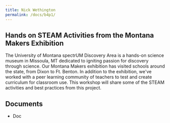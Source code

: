 ```yaml
---
title: Nick Wethington
permalink: /docs/b4p1/
---
```


## Hands on STEAM Activities from the Montana Makers Exhibition

The University of Montana spectrUM Discovery Area is a hands-on science museum in Missoula, MT dedicated to igniting passion for discovery through science. Our Montana Makers exhibition has visited schools around the state, from Dixon to Ft. Benton. In addition to the exhibition, we've worked with a peer learning community of teachers to test and create curriculum for classroom use. This workshop will share some of the STEAM activities and best practices from this project.

## Documents
 - Doc